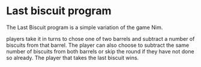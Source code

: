 # Last biscuit program

The Last Biscuit program is a simple variation of the game Nim.

players take it in turns to chose one of two barrels and subtract a number of biscuits from that barrel. The player can also choose to subtract the same number of biscuits from both barrels or skip the round if they have not done so already. The player that takes the last biscuit wins.
 
 
